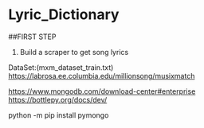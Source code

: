 # Lyric_Dictionary


##FIRST STEP 

1. Build a scraper to get song lyrics 

DataSet:(mxm_dataset_train.txt)
https://labrosa.ee.columbia.edu/millionsong/musixmatch


https://www.mongodb.com/download-center#enterprise
https://bottlepy.org/docs/dev/


python -m pip install pymongo